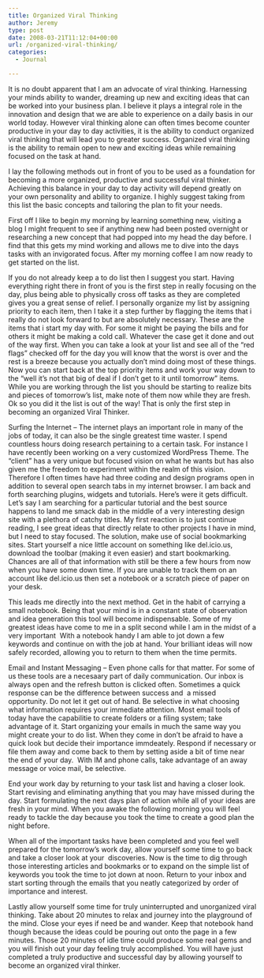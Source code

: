 ```yaml
---
title: Organized Viral Thinking
author: Jeremy
type: post
date: 2008-03-21T11:12:04+00:00
url: /organized-viral-thinking/
categories:
  - Journal

---
```

It is no doubt apparent that I am an advocate of viral thinking. Harnessing your minds ability to wander, dreaming up new and exciting ideas that can be worked into your business plan. I believe it plays a integral role in the innovation and design that we are able to experience on a daily basis in our world today. However viral thinking alone can often times become counter productive in your day to day activities, it is the ability to conduct organized viral thinking that will lead you to greater success. Organized viral thinking is the ability to remain open to new and exciting ideas while remaining focused on the task at hand.

I lay the following methods out in front of you to be used as a foundation for becoming a more organized, productive and successful viral thinker. Achieving this balance in your day to day activity will depend greatly on your own personality and ability to organize. I highly suggest taking from this list the basic concepts and tailoring the plan to fit your needs.

First off I like to begin my morning by learning something new, visiting a blog I might frequent to see if anything new had been posted overnight or researching a new concept that had popped into my head the day before. I find that this gets my mind working and allows me to dive into the days tasks with an invigorated focus. After my morning coffee I am now ready to get started on the list.

If you do not already keep a to do list then I suggest you start. Having everything right there in front of you is the first step in really focusing on the day, plus being able to physically cross off tasks as they are completed gives you a great sense of relief. I personally organize my list by assigning priority to each item, then I take it a step further by flagging the items that i really do not look forward to but are absolutely necessary. These are the items that i start my day with. For some it might be paying the bills and for others it might be making a cold call. Whatever the case get it done and out of the way first. When you can take a look at your list and see all of the &#8220;red flags&#8221; checked off for the day you will know that the worst is over and the rest is a breeze because you actually don&#8217;t mind doing most of these things. Now you can start back at the top priority items and work your way down to the &#8220;well it&#8217;s not that big of deal if I don&#8217;t get to it until tomorrow&#8221; items. While you are working through the list you should be starting to realize bits and pieces of tomorrow&#8217;s list, make note of them now while they are fresh. Ok so you did it the list is out of the way! That is only the first step in becoming an organized Viral Thinker.

Surfing the Internet &#8211; The internet plays an important role in many of the jobs of today, it can also be the single greatest time waster. I spend countless hours doing research pertaining to a certain task. For instance I have recently been working on a very customized WordPress Theme. The &#8220;client&#8221; has a very unique but focused vision on what he wants but has also given me the freedom to experiment within the realm of this vision. Therefore I often times have had three coding and design programs open in addition to several open search tabs in my internet browser. I am back and forth searching plugins, widgets and tutorials. Here&#8217;s were it gets difficult. Let&#8217;s say I am searching for a particular tutorial and the best source happens to land me smack dab in the middle of a very interesting design site with a plethora of catchy titles. My first reaction is to just continue reading, I see great ideas that directly relate to other projects I have in mind, but I need to stay focused. The solution, make use of social bookmarking sites. Start yourself a nice little account on something like del.icio.us, download the toolbar (making it even easier) and start bookmarking. Chances are all of that information with still be there a few hours from now when you have some down time. If you are unable to track them on an account like del.icio.us then set a notebook or a scratch piece of paper on your desk.

This leads me directly into the next method. Get in the habit of carrying a small notebook. Being that your mind is in a constant state of observation and idea generation this tool will become indispensable. Some of my greatest ideas have come to me in a split second while I am in the midst of a very important  With a notebook handy I am able to jot down a few keywords and continue on with the job at hand. Your brilliant ideas will now safely recorded, allowing you to return to them when the time permits.

Email and Instant Messaging &#8211; Even phone calls for that matter. For some of us these tools are a necesaary part of daily communication. Our inbox is always open and the refresh button is clicked often. Sometimes a quick response can be the difference between success and  a missed opportunity. Do not let it get out of hand. Be selective in what choosing what information requires your immediate attention. Most email tools of today have the capabilitie to create folders or a filing system; take advantage of it. Start organizing your emails in much the same way you might create your to do list. When they come in don&#8217;t be afraid to have a quick look but decide their importance immdeately. Respond if necessary or file them away and come back to them by setting aside a bit of time near the end of your day.  With IM and phone calls, take advantage of an away message or voice mail, be selective.

End your work day by returning to your task list and having a closer look. Start revising and eliminating anything that you may have missed during the day. Start formulating the next days plan of action while all of your ideas are fresh in your mind. When you awake the following morning you will feel ready to tackle the day because you took the time to create a good plan the night before.

When all of the important tasks have been completed and you feel well prepared for the tomorrow&#8217;s work day, allow yourself some time to go back and take a closer look at your  discoveries. Now is the time to dig through those interesting articles and bookmarks or to expand on the simple list of keywords you took the time to jot down at noon. Return to your inbox and start sorting through the emails that you neatly categorized by order of importance and interest.

Lastly allow yourself some time for truly uninterrupted and unorganized viral thinking. Take about 20 minutes to relax and journey into the playground of the mind. Close your eyes if need be and wander. Keep that notebook hand though because the ideas could be pouring out onto the page in a few minutes. Those 20 minutes of idle time could produce some real gems and you will finish out your day feeling truly accomplished. You will have just completed a truly productive and successful day by allowing yourself to become an organized viral thinker.